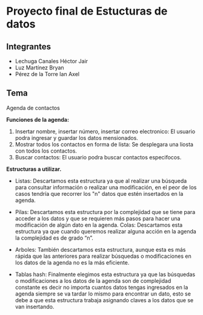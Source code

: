 # Proyecto final de Estucturas de datos
## Integrantes

- Lechuga Canales Héctor Jair
- Luz Martínez Bryan
- Pérez de la Torre Ian Axel

## Tema
Agenda de contactos

**Funciones de la agenda:** 
1. Insertar nombre, insertar número, insertar correo electronico: El usuario podra ingresar y guardar los datos mensionados.
2. Mostrar todos los contactos en forma de lista: Se desplegara una liosta con todos los contactos.
3. Buscar contactos: El usuario podra buscar contactos especifocos.

**Estructuras a utilizar.**
- Listas: Descartamos esta estructura ya que al realizar una búsqueda para consultar información o realizar una modificación, en el peor de los casos tendría que recorrer los "n" datos que estén insertados en la agenda.

- Pilas: Descartamos esta estructura por la complejidad que se tiene para acceder a los datos y que se requieren más pasos para hacer una modificación de algún dato en la agenda. Colas: Descartamos esta estructura ya que cuando queremos realizar alguna acción en la agenda la complejidad es de grado “n”.

- Arboles: También descartamos esta estructura, aunque esta es más rápida que las anteriores para realizar búsquedas o modificaciones en los datos de la agenda no es la más eficiente.

- Tablas hash: Finalmente elegimos esta estructura ya que las búsquedas o modificaciones a los datos de la agenda son de complejidad constante es decir no importa cuantos datos tengas ingresados en la agenda siempre se va tardar lo mismo para encontrar un dato, esto se debe a que esta estructura trabaja asignando claves a los datos que se van insertando.
